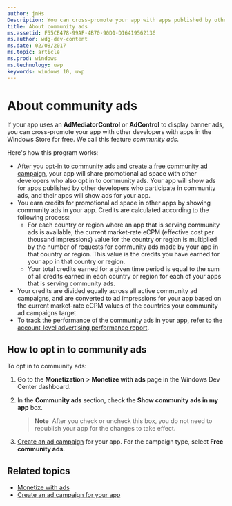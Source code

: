 ---author: jnHsDescription: You can cross-promote your app with apps published by other developers. We call this feature community ads.title: About community adsms.assetid: F55CE478-99AF-4B70-90D1-D16419562136ms.author: wdg-dev-contentms.date: 02/08/2017ms.topic: articlems.prod: windowsms.technology: uwpkeywords: windows 10, uwp---# About community adsIf your app uses an **AdMediatorControl** or **AdControl** to display banner ads, you can cross-promote your app with other developers with apps in the Windows Store for free. We call this feature *community ads*.  Here's how this program works:* After you [opt-in to community ads](#how-to-opt-in-to-community-ads) and [create a free community ad campaign](create-an-ad-campaign-for-your-app.md), your app will share promotional ad space with other developers who also opt in to community ads. Your app will show ads for apps published by other developers who participate in community ads, and their apps will show ads for your app.* You earn credits for promotional ad space in other apps by showing community ads in your app. Credits are calculated according to the following process:  * For each country or region where an app that is serving community ads is available, the current market-rate eCPM (effective cost per thousand impressions) value for the country or region is multiplied by the number of requests for community ads made by your app in that country or region. This value is the credits you have earned for your app in that country or region.  * Your total credits earned for a given time period is equal to the sum of all credits earned in each country or region for each of your apps that is serving community ads.* Your credits are divided equally across all active community ad campaigns, and are converted to ad impressions for your app based on the current market-rate eCPM values of the countries your community ad campaigns target.* To track the performance of the community ads in your app, refer to the [account-level advertising performance report](advertising-performance-report.md#account-level-advertising-performance-report).## How to opt in to community adsTo opt in to community ads:1. Go to the **Monetization** &gt; **Monetize with ads** page in the Windows Dev Center dashboard.2. In the **Community ads** section, check the **Show community ads in my app** box.   > **Note**  After you check or uncheck this box, you do not need to republish your app for the changes to take effect.3. [Create an ad campaign](create-an-ad-campaign-for-your-app.md) for your app. For the campaign type, select **Free community ads**.## Related topics* [Monetize with ads](monetize-with-ads.md)* [Create an ad campaign for your app](create-an-ad-campaign-for-your-app.md)